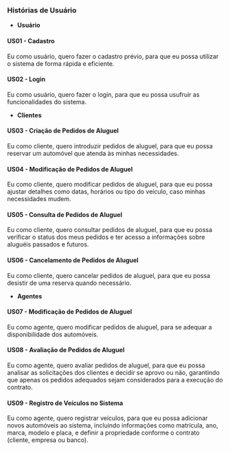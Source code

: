 ### Histórias de Usuário

* **Usuário**
#### US01 - Cadastro
Eu como usuário, quero fazer o cadastro prévio, para que eu possa utilizar o sistema de forma rápida e eficiente.

#### US02 - Login
Eu como usuário, quero fazer o login, para que eu possa usufruir as funcionalidades do sistema.



* **Clientes**

#### US03 - Criação de Pedidos de Aluguel
Eu como cliente, quero introduzir pedidos de aluguel, para que eu possa reservar um automóvel que atenda às minhas necessidades.

#### US04 - Modificação de Pedidos de Aluguel
Eu como cliente, quero modificar pedidos de aluguel, para que eu possa ajustar detalhes como datas, horários ou tipo do veículo, caso minhas necessidades mudem.

#### US05 - Consulta de Pedidos de Aluguel
Eu como cliente, quero consultar pedidos de aluguel, para que eu possa verificar o status dos meus pedidos e ter acesso a informações sobre aluguéis passados e futuros.

#### US06 - Cancelamento de Pedidos de Aluguel
Eu como cliente, quero cancelar pedidos de aluguel, para que eu possa desistir de uma reserva quando necessário.



* **Agentes**
#### US07 - Modificação de Pedidos de Aluguel 
Eu como agente, quero modificar pedidos de aluguel, para se adequar a disponibilidade dos automóveis.

#### US08 - Avaliação de Pedidos de Aluguel
Eu como agente, quero avaliar pedidos de aluguel, para que eu possa analisar as solicitações dos clientes e decidir se aprovo ou não, garantindo que apenas os pedidos adequados sejam considerados para a execução do contrato.

#### US09 - Registro de Veículos no Sistema
Eu como agente, quero registrar veículos, para que eu possa adicionar novos automóveis ao sistema, incluindo informações como matrícula, ano, marca, modelo e placa, e definir a propriedade conforme o contrato (cliente, empresa ou banco).



